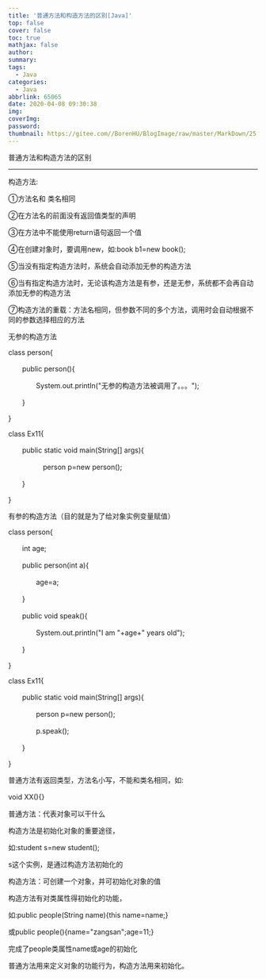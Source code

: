 ```yaml
---
title: '普通方法和构造方法的区别[Java]'
top: false
cover: false
toc: true
mathjax: false
author: 
summary: 
tags:
  - Java
categories:
  - Java
abbrlink: 65065
date: 2020-04-08 09:30:38
img:
coverImg:
password:
thumbnail: https://gitee.com//BorenHU/BlogImage/raw/master/MarkDown/25.jpg
---
```


普通方法和构造方法的区别

<!-- more -->

---


构造方法:

①方法名和 类名相同

②在方法名的前面没有返回值类型的声明

③在方法中不能使用return语句返回一个值

④在创建对象时，要调用new，如:book b1=new book();

⑤当没有指定构造方法时，系统会自动添加无参的构造方法

⑥当有指定构造方法时，无论该构造方法是有参，还是无参，系统都不会再自动添加无参的构造方法

⑦构造方法的重载：方法名相同，但参数不同的多个方法，调用时会自动根据不同的参数选择相应的方法

 

无参的构造方法

class person{

　　public person(){

　　　　System.out.println("无参的构造方法被调用了。。。");

　　}

}

class Ex11{

　　public static void main(String[] args){

　　　　　person p=new person();

　　}

}

 

有参的构造方法（目的就是为了给对象实例变量赋值）

class person{

　　int age;

　　public person(int a){

　　　　age=a;

　　}

　　public void speak(){

　　　　System.out.println("I am "+age+" years old");

　　}

}

class Ex11{

　　public static void main(String[] args){

　　　　person p=new person();

　　　　p.speak();

　　}

}

普通方法有返回类型，方法名小写，不能和类名相同，如:

void XX(){}　　

普通方法：代表对象可以干什么

构造方法是初始化对象的重要途径，

如:student s=new student(); 

 s这个实例，是通过构造方法初始化的　　

构造方法：可创建一个对象，并可初始化对象的值

构造方法有对类属性得初始化的功能，

如:public people(String name){this name=name;}

或public people(){name="zangsan";age=11;}  

完成了people类属性name或age的初始化

 

普通方法用来定义对象的功能行为，构造方法用来初始化。